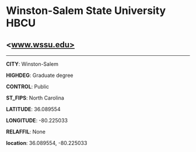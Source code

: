 # Winston-Salem State University HBCU
## <www.wssu.edu>
---
**CITY**: Winston-Salem

**HIGHDEG**: Graduate degree

**CONTROL**: Public

**ST_FIPS**: North Carolina

**LATITUDE**: 36.089554

**LONGITUDE**: -80.225033

**RELAFFIL**: None

**location**: 36.089554, -80.225033